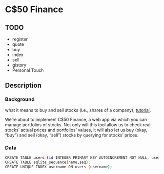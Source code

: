 # C$50 Finance


## TODO
- register
- quote
- buy
- index
- sell
- gistory
- Personal Touch

## Description
### Background
what it means to buy and sell stocks (i.e., shares of a company), [tutorial](https://www.investopedia.com/articles/basics/06/invest1000.asp).

We’re about to implement C$50 Finance, a web app via which you can manage portfolios of stocks. Not only will this tool allow us to check real stocks’ actual prices and portfolios’ values, it will also let us buy (okay, “buy”) and sell (okay, “sell”) stocks by querying for stocks’ prices.


### Data
~~~bash
CREATE TABLE users (id INTEGER PRIMARY KEY AUTOINCREMENT NOT NULL, username TEXT NOT NULL, hash TEXT NOT NULL, cash NUMERIC NOT NULL DEFAULT 10000.00);
CREATE TABLE sqlite_sequence(name,seq);
CREATE UNIQUE INDEX username ON users (username);
~~~

